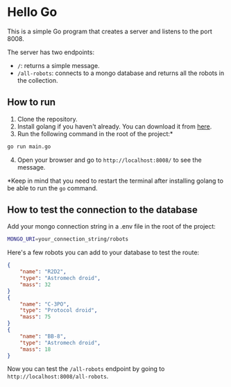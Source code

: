 # Hello Go
This is a simple Go program that creates a server and listens to the port 8008.

The server has two endpoints:
- `/`: returns a simple message.
- `/all-robots`: connects to a mongo database and returns all the robots in the collection.

## How to run
1. Clone the repository.
2. Install golang if you haven't already. You can download it from [here](https://golang.org/dl/).
3. Run the following command in the root of the project:*
```bash
go run main.go
```
4. Open your browser and go to `http://localhost:8008/` to see the message.

*Keep in mind that you need to restart the terminal after installing golang to be able to run the `go` command.

## How to test the connection to the database
Add your mongo connection string in a .env file in the root of the project:
```bash
MONGO_URI=your_connection_string/robots
```

Here's a few robots you can add to your database to test the route:
```json
{
    "name": "R2D2",
    "type": "Astromech droid",
    "mass": 32
}
{
    "name": "C-3PO",
    "type": "Protocol droid",
    "mass": 75
}
{
    "name": "BB-8",
    "type": "Astromech droid",
    "mass": 18
}
```	

Now you can test the `/all-robots` endpoint by going to `http://localhost:8008/all-robots`.

